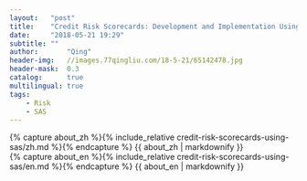 ```yaml
---
layout:   "post"
title:    "Credit Risk Scorecards: Development and Implementation Using SAS"
date:     "2018-05-21 19:29"
subtitle: ""
author:       "Qing"
header-img:   //images.77qingliu.com/18-5-21/65142478.jpg
header-mask:  0.3
catalog:      true
multilingual: true
tags:
    - Risk
    - SAS
---
```

<!-- Chinese Version -->
<div class="zh post-container">
    {% capture about_zh %}{% include_relative credit-risk-scorecards-using-sas/zh.md %}{% endcapture %}
    {{ about_zh | markdownify }}
</div>

<!-- English Version -->
<div class="en post-container">
    {% capture about_en %}{% include_relative credit-risk-scorecards-using-sas/en.md %}{% endcapture %}
    {{ about_en | markdownify }}
</div>
